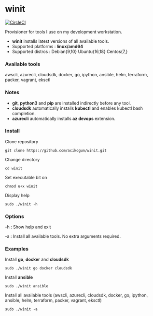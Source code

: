 # winit

[![CircleCI](https://circleci.com/gh/acikogun/winit.svg?style=svg)](https://circleci.com/gh/acikogun/winit)

Provisioner for tools I use on my development workstation.

- **winit** installs latest versions of all available tools.
- Supported platforms : **linux/amd64**
- Supported distros   : Debian{9,10} Ubuntu{16,18} Centos{7,}

### Available tools
awscli, azurecli, cloudsdk, docker, go, ipython, ansible, helm, terraform, packer, vagrant, eksctl

### Notes
- **git**, **python3** and **pip** are installed indirectly before any tool.
- **cloudsdk** automatically installs **kubectl** and enables kubectl bash completion.
- **azurecli** automatically installs **az devops** extension.

### Install
 Clone repository
```
git clone https://github.com/acikogun/winit.git
```

Change directory
```
cd winit
```

Set executable bit on
```
chmod u+x winit
```

Display help
```
sudo ./winit -h
```

### Options
  -h : Show help and exit

  -a : Install all available tools. No extra arguments required.

### Examples
Install **go**, **docker** and **cloudsdk**
```
sudo ./winit go docker cloudsdk
```

Install **ansible**
```
sudo ./winit ansible
```

Install all available tools
(awscli, azurecli, cloudsdk, docker, go, ipython, ansible, helm, terraform, packer, vagrant, eksctl)
```
sudo ./winit -a
```
